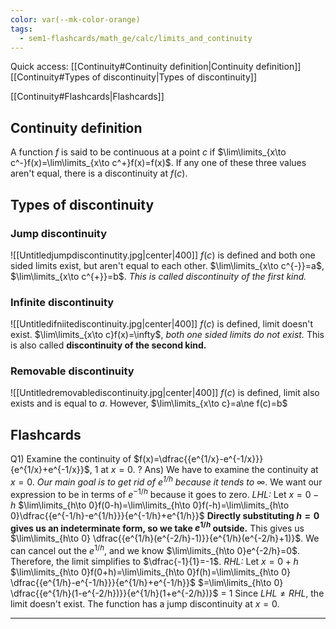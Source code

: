 ```yaml
---
color: var(--mk-color-orange)
tags:
  - sem1-flashcards/math_ge/calc/limits_and_continuity
---
```

Quick access:
[[Continuity#Continuity definition|Continuity definition]]
[[Continuity#Types of discontinuity|Types of discontinuity]]

[[Continuity#Flashcards|Flashcards]]

## Continuity definition
A function $f$ is said to be continuous at a point $c$ if $\lim\limits_{x\to c^-}f(x)=\lim\limits_{x\to c^+}f(x)=f(x)$. If any one of these three values aren't equal, there is a discontinuity at $f(c)$.

## Types of discontinuity
### Jump discontinuity
![[Untitledjumpdiscontinutity.jpg|center|400]]
$f(c)$ is defined and both one sided limits exist, but aren't equal to each other. $\lim\limits_{x\to c^{-}}=a$, $\lim\limits_{x\to c^{+}}=b$. *This is called discontinuity of the first kind.*

### Infinite discontinuity
![[Untitledifniitediscontinuity.jpg|center|400]]
$f(c)$ is defined, limit doesn't exist. $\lim\limits_{x\to c}f(x)=\infty$, *both one sided limits do not exist.* This is also called **discontinuity of the second kind.**

### Removable discontinuity
![[Untitledremovablediscontinuity.jpg|center|400]]
$f(c)$ is defined, limit also exists and is equal to $a$. However, $\lim\limits_{x\to c}=a\ne f(c)=b$



## Flashcards
Q1) Examine the continuity of $f(x)=\dfrac{{e^{1/x}-e^{-1/x}}}{e^{1/x}+e^{-1/x}}$, $1$ at $x=0$.
?
Ans) We have to examine the continuity at $x=0$. *Our main goal is to get rid of $e^{1/h}$ because it tends to $\infty$*. We want our expression to be in terms of $e^{-1/h}$ because it goes to zero.
*LHL:* Let $x=0-h$
$\lim\limits_{h\to 0}f(0-h)=\lim\limits_{h\to 0}f(-h)=\lim\limits_{h\to 0}\dfrac{{e^{-1/h}-e^{1/h}}}{e^{-1/h}+e^{1/h}}$
**Directly substituting $h=0$ gives us an indeterminate form, so we take $e^{1/h}$ outside.** This gives us $\lim\limits_{h\to 0} \dfrac{{e^{1/h}(e^{-2/h}-1)}}{e^{1/h}(e^{-2/h}+1)}$. We can cancel out the $e^{1/h}$, and we know $\lim\limits_{h\to 0}e^{-2/h}=0$. Therefore, the limit simplifies to $\dfrac{-1}{1}=-1$.
*RHL:* Let $x=0+h$
$\lim\limits_{h\to 0}f(0+h)=\lim\limits_{h\to 0}f(h)=\lim\limits_{h\to 0} \dfrac{{e^{1/h}-e^{-1/h}}}{e^{1/h}+e^{-1/h}}$
$=\lim\limits_{h\to 0} \dfrac{{e^{1/h}(1-e^{-2/h})}}{e^{1/h}(1+e^{-2/h})}$ = $1$
Since $LHL\ne RHL$, the limit doesn't exist. The function has a jump discontinuity at $x=0$.
<div style='border-top: 1px solid; width: 100%; margin-top:3px; margin-bottom: 0px;'></div>
<!--SR:!2025-01-09,4,270-->

